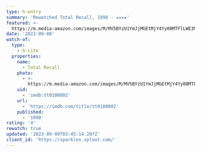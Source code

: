 ```yaml
---
type: h-entry
summary: 'Rewatched Total Recall, 1990 - ★★★★'
featured: >-
  https://m.media-amazon.com/images/M/MV5BYzU1YmJjMGEtMjY4Yy00MTFlLWE3NTUtNzI3YjkwZTMxZjZmXkEyXkFqcGdeQXVyNDc2NjEyMw@@._V1_SX300.jpg
date: '2023-09-08'
watch-of:
  type:
    - h-cite
  properties:
    name:
      - Total Recall
    photo:
      - >-
        https://m.media-amazon.com/images/M/MV5BYzU1YmJjMGEtMjY4Yy00MTFlLWE3NTUtNzI3YjkwZTMxZjZmXkEyXkFqcGdeQXVyNDc2NjEyMw@@._V1_SX300.jpg
    uid:
      - 'imdb:tt0100802'
    url:
      - 'https://imdb.com/title/tt0100802'
    published:
      - '1990'
rating: '4'
rewatch: true
updated: '2023-09-09T03:45:14.207Z'
client_id: 'https://sparkles.sploot.com/'
---
```


